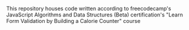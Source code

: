 This repository houses code written according to freecodecamp's JavaScript Algorithms and Data Structures (Beta) certification's "Learn Form Validation by Building a Calorie Counter" course
